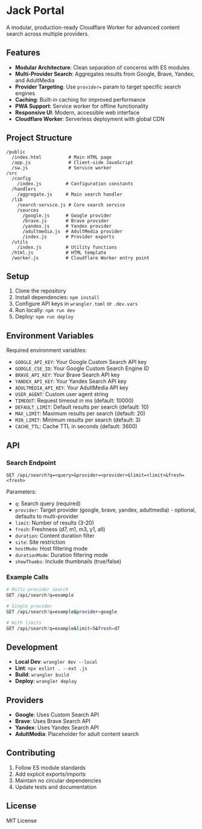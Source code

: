# Jack Portal

A modular, production-ready Cloudflare Worker for advanced content search across multiple providers.

## Features

- **Modular Architecture**: Clean separation of concerns with ES modules
- **Multi-Provider Search**: Aggregates results from Google, Brave, Yandex, and AdultMedia
- **Provider Targeting**: Use `provider=` param to target specific search engines
- **Caching**: Built-in caching for improved performance
- **PWA Support**: Service worker for offline functionality
- **Responsive UI**: Modern, accessible web interface
- **Cloudflare Worker**: Serverless deployment with global CDN

## Project Structure

```
/public
  /index.html          # Main HTML page
  /app.js              # Client-side JavaScript
  /sw.js               # Service worker
/src
  /config
    /index.js         # Configuration constants
  /handlers
    /aggregate.js     # Main search handler
  /lib
    /search-service.js # Core search service
    /sources
      /google.js      # Google provider
      /brave.js       # Brave provider
      /yandex.js      # Yandex provider
      /adultmedia.js  # AdultMedia provider
      /index.js       # Provider exports
  /utils
    /index.js         # Utility functions
  /html.js            # HTML template
  /worker.js          # Cloudflare Worker entry point
```

## Setup

1. Clone the repository
2. Install dependencies: `npm install`
3. Configure API keys in `wrangler.toml` or `.dev.vars`
4. Run locally: `npm run dev`
5. Deploy: `npm run deploy`

## Environment Variables

Required environment variables:

- `GOOGLE_API_KEY`: Your Google Custom Search API key
- `GOOGLE_CSE_ID`: Your Google Custom Search Engine ID
- `BRAVE_API_KEY`: Your Brave Search API key
- `YANDEX_API_KEY`: Your Yandex Search API key
- `ADULTMEDIA_API_KEY`: Your AdultMedia API key
- `USER_AGENT`: Custom user agent string
- `TIMEOUT`: Request timeout in ms (default: 10000)
- `DEFAULT_LIMIT`: Default results per search (default: 10)
- `MAX_LIMIT`: Maximum results per search (default: 20)
- `MIN_LIMIT`: Minimum results per search (default: 3)
- `CACHE_TTL`: Cache TTL in seconds (default: 3600)

## API

### Search Endpoint

`GET /api/search?q=<query>&provider=<provider>&limit=<limit>&fresh=<fresh>`

Parameters:
- `q`: Search query (required)
- `provider`: Target provider (google, brave, yandex, adultmedia) - optional, defaults to multi-provider
- `limit`: Number of results (3-20)
- `fresh`: Freshness (d7, m1, m3, y1, all)
- `duration`: Content duration filter
- `site`: Site restriction
- `hostMode`: Host filtering mode
- `durationMode`: Duration filtering mode
- `showThumbs`: Include thumbnails (true/false)

### Example Calls

```bash
# Multi-provider search
GET /api/search?q=example

# Single provider
GET /api/search?q=example&provider=google

# With limits
GET /api/search?q=example&limit=5&fresh=d7
```

## Development

- **Local Dev**: `wrangler dev --local`
- **Lint**: `npx eslint . --ext .js`
- **Build**: `wrangler build`
- **Deploy**: `wrangler deploy`

## Providers

- **Google**: Uses Custom Search API
- **Brave**: Uses Brave Search API
- **Yandex**: Uses Yandex Search API
- **AdultMedia**: Placeholder for adult content search

## Contributing

1. Follow ES module standards
2. Add explicit exports/imports
3. Maintain no circular dependencies
4. Update tests and documentation

## License

MIT License
